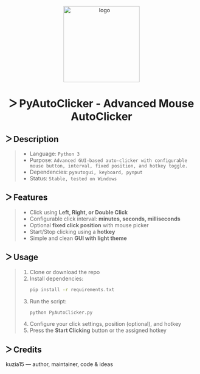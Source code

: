 <p align="center">
  <img width="200" height="200" src="https://github.com/user-attachments/assets/12cc8b68-dae2-4de3-9c4b-96b3f363844b" alt="logo" />
</p>

<h1 align="center">ᐳ PyAutoClicker - Advanced Mouse AutoClicker</h1>

## ᐳ Description  
> * Language: `Python 3`  
> * Purpose: `Advanced GUI-based auto-clicker with configurable mouse button, interval, fixed position, and hotkey toggle.`  
> * Dependencies: `pyautogui, keyboard, pynput`  
> * Status: `Stable, tested on Windows`  

## ᐳ Features  
> * Click using **Left, Right, or Double Click**  
> * Configurable click interval: **minutes, seconds, milliseconds**  
> * Optional **fixed click position** with mouse picker  
> * Start/Stop clicking using a **hotkey**  
> * Simple and clean **GUI with light theme**  

## ᐳ Usage  
> 1. Clone or download the repo  
> 2. Install dependencies:  
>    ```bash  
>    pip install -r requirements.txt  
>    ```  
> 3. Run the script:  
>    ```bash  
>    python PyAutoClicker.py  
>    ``` 
> 4. Configure your click settings, position (optional), and hotkey  
> 5. Press the **Start Clicking** button or the assigned hotkey  

## ᐳ Credits  
kuzia15 — author, maintainer, code & ideas  
